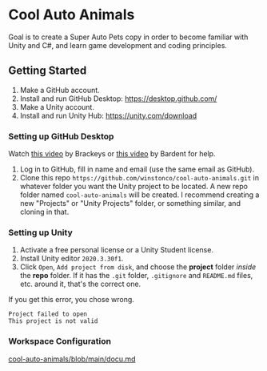 # Cool Auto Animals

Goal is to create a Super Auto Pets copy in order to become familiar with Unity and C#, and learn game development and coding principles.

## Getting Started

1. Make a GitHub account.
2. Install and run GitHub Desktop: https://desktop.github.com/
3. Make a Unity account.
4. Install and run Unity Hub: https://unity.com/download

### Setting up GitHub Desktop

Watch [this video][1] by Brackeys or [this video][2] by Bardent for help.

1. Log in to GitHub, fill in name and email (use the same email as GitHub).
2. Clone this repo `https://github.com/winstonco/cool-auto-animals.git` in whatever folder you want the Unity project to be located. A new repo folder named `cool-auto-animals` will be created. I recommend creating a new "Projects" or "Unity Projects" folder, or something similar, and cloning in that.

### Setting up Unity

1. Activate a free personal license or a Unity Student license.
2. Install Unity editor `2020.3.30f1`.
3. Click `Open`, `Add project from disk`, and choose the **project** folder *inside* the **repo** folder. If it has the `.git` folder, `.gitignore` and `README.md` files, etc. around it, that's the correct one.

If you get this error, you chose wrong.

```
Project failed to open
This project is not valid
```

### Workspace Configuration
[cool-auto-animals/blob/main/docu.md][3]

[1]: https://www.youtube.com/watch?v=qpXxcvS-g3g "How to use GitHub with Unity"
[2]: https://www.youtube.com/watch?v=WH7qDUYHGK8&ab_channel=Bardent "HOW TO INSTALL & SETUP UNITY 🎮 | Getting Started With Unity | Unity Tutorial"
[3]: https://github.com/winstonco/cool-auto-animals/blob/main/docu.md "Configuring Unity and Visual Studio"
